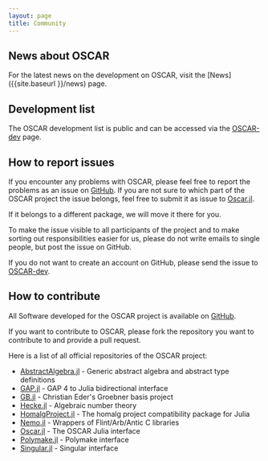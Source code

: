 ```yaml
---
layout: page
title: Community
---
```


## News about OSCAR

For the latest news on the development on OSCAR, visit the [News]({{site.baseurl }}/news) page.

## Development list

The OSCAR development list is public and can be accessed via the [OSCAR-dev](https://mail.mathematik.uni-kl.de/mailman/listinfo/oscar-dev) page.

## How to report issues

If you encounter any problems with OSCAR, please feel free to report the problems as an issue on [GitHub](https://github.com/oscar-system). If you are not sure to which part of the OSCAR project the
issue belongs, feel free to submit it as issue to [Oscar.jl](https://github.com/oscar-system/Oscar.jl).

If it belongs to a different package, we will move it there for you.

To make the issue visible to all participants of the project and to make sorting out responsibilities easier for us, please do not write emails to single people, but post the issue on GitHub.

If you do not want to create an account on GitHub, please send the issue to [OSCAR-dev](mailto:oscar-dev@mathematik.uni-kl.de).

## How to contribute

All Software developed for the OSCAR project is available on [GitHub](https://github.com/oscar-system).

If you want to contribute to OSCAR, please fork the repository you want to contribute to
and provide a pull request.

Here is a list of all official repositories of the OSCAR project:

* [AbstractAlgebra.jl](https://github.com/Nemocas/AbstractAlgebra.jl) - Generic abstract algebra and abstract type definitions
* [GAP.jl](https://github.com/oscar-system/GAP.jl/) - GAP 4 to Julia bidirectional interface
* [GB.jl](https://github.com/ederc/GB.jl) - Christian Eder's Groebner basis project
* [Hecke.jl](https://github.com/thofma/Hecke.jl) - Algebraic number theory
* [HomalgProject.jl](https://github.com/homalg-project/HomalgProject.jl) - The homalg project compatibility package for Julia
* [Nemo.jl](https://github.com/Nemocas/Nemo.jl) - Wrappers of Flint/Arb/Antic C libraries
* [Oscar.jl](https://github.com/oscar-system/Oscar.jl) - The OSCAR Julia interface
* [Polymake.jl](https://github.com/oscar-system/Polymake.jl) - Polymake interface
* [Singular.jl](https://github.com/oscar-system/Singular.jl) - Singular interface
